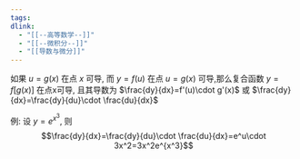 ```yaml
---
tags: 
dlink:
  - "[[--高等数学--]]"
  - "[[--微积分--]]"
  - "[[导数与微分]]"
---
```

如果 $u=g(x)$ 在点 $x$ 可导, 而 $y=f(u)$ 在点 $u=g(x)$ 可导,那么复合函数 $y=f\big[g(x)\big]$ 在点x可导, 且其导数为 $\frac{dy}{dx}=f'(u)\cdot g'(x)$ 或 $\frac{dy}{dx}=\frac{dy}{du}\cdot \frac{du}{dx}$

例: 设 $y=e^{x^3}$, 则 $$\frac{dy}{dx}=\frac{dy}{du}\cdot \frac{du}{dx}=e^u\cdot 3x^2=3x^2e^{x^3}$$ 